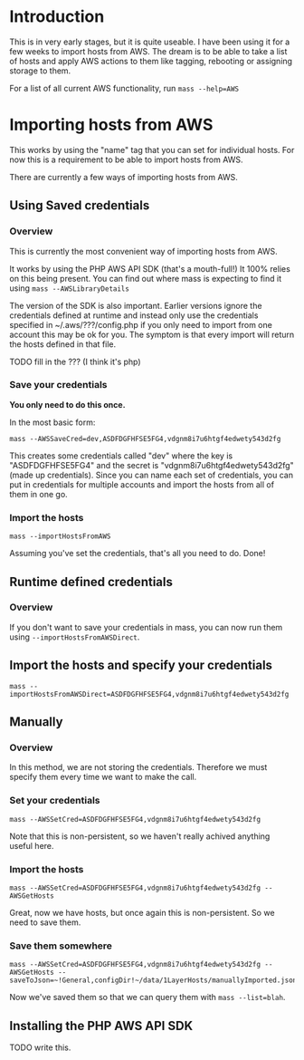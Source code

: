 # Introduction

This is in very early stages, but it is quite useable. I have been using it for a few weeks to import hosts from AWS. The dream is to be able to take a list of hosts and apply AWS actions to them like tagging, rebooting or assigning storage to them.

For a list of all current AWS functionality, run `mass --help=AWS`

# Importing hosts from AWS

This works by using the "name" tag that you can set for individual hosts. For now this is a requirement to be able to import hosts from AWS.

There are currently a few ways of importing hosts from AWS.

## Using Saved credentials

### Overview

This is currently the most convenient way of importing hosts from AWS.

It works by using the PHP AWS API SDK (that's a mouth-full!) It 100% relies on this being present. You can find out where mass is expecting to find it using `mass --AWSLibraryDetails`

The version of the SDK is also important. Earlier versions ignore the credentials defined at runtime and instead only use the credentials specified in ~/.aws/???/config.php if you only need to import from one account this may be ok for you. The symptom is that every import will return the hosts defined in that file.

TODO fill in the ??? (I think it's php)

### Save your credentials

**You only need to do this once.**

In the most basic form:

    mass --AWSSaveCred=dev,ASDFDGFHFSE5FG4,vdgnm8i7u6htgf4edwety543d2fg

This creates some credentials called "dev" where the key is "ASDFDGFHFSE5FG4" and the secret is "vdgnm8i7u6htgf4edwety543d2fg" (made up credentials). Since you can name each set of credentials, you can put in credentials for multiple accounts and import the hosts from all of them in one go.

### Import the hosts

    mass --importHostsFromAWS

Assuming you've set the credentials, that's all you need to do. Done!

## Runtime defined credentials

### Overview

If you don't want to save your credentials in mass, you can now run them using `--importHostsFromAWSDirect`.

## Import the hosts and specify your credentials

    mass --importHostsFromAWSDirect=ASDFDGFHFSE5FG4,vdgnm8i7u6htgf4edwety543d2fg

## Manually

### Overview

In this method, we are not storing the credentials. Therefore we must specify them every time we want to make the call.

### Set your credentials

    mass --AWSSetCred=ASDFDGFHFSE5FG4,vdgnm8i7u6htgf4edwety543d2fg

Note that this is non-persistent, so we haven't really achived anything useful here.

### Import the hosts

    mass --AWSSetCred=ASDFDGFHFSE5FG4,vdgnm8i7u6htgf4edwety543d2fg --AWSGetHosts

Great, now we have hosts, but once again this is non-persistent. So we need to save them.

### Save them somewhere

    mass --AWSSetCred=ASDFDGFHFSE5FG4,vdgnm8i7u6htgf4edwety543d2fg --AWSGetHosts --saveToJson=~!General,configDir!~/data/1LayerHosts/manuallyImported.json

Now we've saved them so that we can query them with `mass --list=blah`.

## Installing the PHP AWS API SDK

TODO write this.